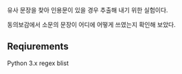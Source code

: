 유사 문장을 찾아 인용문이 있을 경우 추출해 내기 위한 실험이다.

동의보감에서 소문의 문장이 어디에 어떻게 쓰였는지 확인해 보았다.

## Reqiurements

Python 3.x
regex
blist

